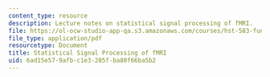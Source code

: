 ```yaml
---
content_type: resource
description: Lecture notes on statistical signal processing of fMRI.
file: https://ol-ocw-studio-app-qa.s3.amazonaws.com/courses/hst-583-functional-magnetic-resonance-imaging-data-acquisition-and-analysis-fall-2008/6ad15e579afbc1e3285fba80f66ba5b2_1112_dg_outline.pdf
file_type: application/pdf
resourcetype: Document
title: Statistical Signal Processing of fMRI
uid: 6ad15e57-9afb-c1e3-285f-ba80f66ba5b2
---
```

